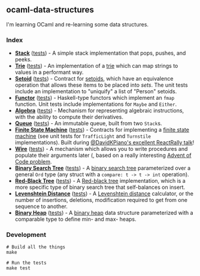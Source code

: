 ## ocaml-data-structures

I'm learning OCaml and re-learning some data structures.

### Index

* **[Stack](https://github.com/jdan/ocaml-data-structures/blob/master/src/mystack.ml)** ([tests](https://github.com/jdan/ocaml-data-structures/blob/master/src/mystack_test.ml)) - A simple stack implementation that pops, pushes, and peeks.
* **[Trie](https://github.com/jdan/ocaml-data-structures/blob/master/src/trie.ml)** ([tests](https://github.com/jdan/ocaml-data-structures/blob/master/src/trie_test.ml)) - An implementation of a [trie](https://en.wikipedia.org/wiki/Trie) which can map strings to values in a performant way.
* **[Setoid](https://github.com/jdan/ocaml-data-structures/blob/master/src/setoid.ml)** ([tests](https://github.com/jdan/ocaml-data-structures/blob/master/src/setoid_test.ml)) - Contract for [setoids](http://www.tomharding.me/2017/03/09/fantas-eel-and-specification-3/), which have an equivalence operation that allows these items to be placed into _sets_. The unit tests include an implementation to "uniquify" a list of "Person" setoids.
* **[Functor](https://github.com/jdan/ocaml-data-structures/blob/master/src/functor.ml)** ([tests](https://github.com/jdan/ocaml-data-structures/blob/master/src/functor_test.ml)) - Haskell-type functors which implement an `fmap` function. Unit tests include implementations for `Maybe` and `Either`.
* **[Algebra](https://github.com/jdan/ocaml-data-structures/blob/master/src/algebra.ml)** ([tests](https://github.com/jdan/ocaml-data-structures/blob/master/src/algebra_test.ml)) - Mechanism for representing algebraic instructions, with the ability to compute their derivatives.
* **[Queue](https://github.com/jdan/ocaml-data-structures/blob/master/src/myqueue.ml)** ([tests](https://github.com/jdan/ocaml-data-structures/blob/master/src/myqueue_test.ml)) - An immutable queue, built from two `Stack`s.
* **[Finite State Machine](https://github.com/jdan/ocaml-data-structures/blob/master/src/finite_state_machine.ml)** ([tests](https://github.com/jdan/ocaml-data-structures/blob/master/src/finite_state_machine_test.ml)) - Contracts for implementing a [finite state machine](https://en.wikipedia.org/wiki/Finite-state_machine) (see unit tests for `TrafficLight` and `Turnstile` implementations). Built during [@DavidKPiano's excellent ReactRally talk](https://twitter.com/DavidKPiano/status/901211642897113088)!
* **[Wire](https://github.com/jdan/ocaml-data-structures/blob/master/src/wire.ml)** ([tests](https://github.com/jdan/ocaml-data-structures/blob/master/src/wire_test.ml)) - A mechanism which allows you to write procedures and populate their arguments later (, based on a really interesting [Advent of Code problem](http://adventofcode.com/2015/day/7).
* **[Binary Search Tree](https://github.com/jdan/ocaml-data-structures/blob/master/src/binary_search_tree.ml)** ([tests](https://github.com/jdan/ocaml-data-structures/blob/master/src/binary_search_tree_test.ml)) - A [binary search tree](https://en.wikipedia.org/wiki/Binary_search_tree) parameterized over a general `Ord` type (any struct with a `compare: t -> t -> int` operation).
* **[Red-Black Tree](https://github.com/jdan/ocaml-data-structures/blob/master/src/red_black_tree.ml)** ([tests](https://github.com/jdan/ocaml-data-structures/blob/master/src/red_black_tree_test.ml)) - A [Red-black tree](https://en.wikipedia.org/wiki/Red%E2%80%93black_tree) implementation, which is a more specific type of binary search tree that self-balances on insert.
* **[Levenshtein Distance](https://github.com/jdan/ocaml-data-structures/blob/master/src/levenshtein.ml)** ([tests](https://github.com/jdan/ocaml-data-structures/blob/master/src/levenshtein_test.ml)) - A [Levenshtein distance](https://en.wikipedia.org/wiki/Levenshtein_distance) calculator, or the number of insertions, deletions, modification required to get from one sequence to another.
* **[Binary Heap](https://github.com/jdan/ocaml-data-structures/blob/master/src/binary_heap.ml)** ([tests](https://github.com/jdan/ocaml-data-structures/blob/master/src/binary_heap_test.ml)) - A [binary heap](https://en.wikipedia.org/wiki/Binary_heap) data structure parameterized with a comparable type to define min- and max- heaps.

### Development

```
# Build all the things
make

# Run the tests
make test
```
